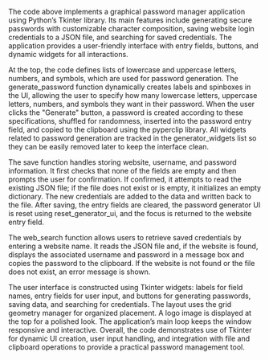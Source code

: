 The code above implements a graphical password manager application using Python’s Tkinter library. Its main features include generating secure passwords with customizable character composition, saving website login credentials to a JSON file, and searching for saved credentials. The application provides a user-friendly interface with entry fields, buttons, and dynamic widgets for all interactions.

At the top, the code defines lists of lowercase and uppercase letters, numbers, and symbols, which are used for password generation. The generate_password function dynamically creates labels and spinboxes in the UI, allowing the user to specify how many lowercase letters, uppercase letters, numbers, and symbols they want in their password. When the user clicks the "Generate" button, a password is created according to these specifications, shuffled for randomness, inserted into the password entry field, and copied to the clipboard using the pyperclip library. All widgets related to password generation are tracked in the generator_widgets list so they can be easily removed later to keep the interface clean.

The save function handles storing website, username, and password information. It first checks that none of the fields are empty and then prompts the user for confirmation. If confirmed, it attempts to read the existing JSON file; if the file does not exist or is empty, it initializes an empty dictionary. The new credentials are added to the data and written back to the file. After saving, the entry fields are cleared, the password generator UI is reset using reset_generator_ui, and the focus is returned to the website entry field.

The web_search function allows users to retrieve saved credentials by entering a website name. It reads the JSON file and, if the website is found, displays the associated username and password in a message box and copies the password to the clipboard. If the website is not found or the file does not exist, an error message is shown.

The user interface is constructed using Tkinter widgets: labels for field names, entry fields for user input, and buttons for generating passwords, saving data, and searching for credentials. The layout uses the grid geometry manager for organized placement. A logo image is displayed at the top for a polished look. The application’s main loop keeps the window responsive and interactive. Overall, the code demonstrates use of Tkinter for dynamic UI creation, user input handling, and integration with file and clipboard operations to provide a practical password management tool.